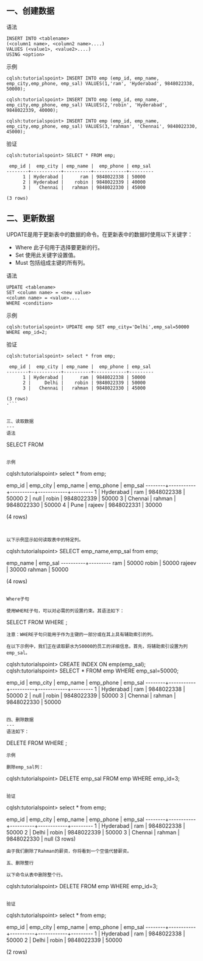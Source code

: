 一、创建数据
---
语法
```
INSERT INTO <tablename>
(<column1 name>, <column2 name>....)
VALUES (<value1>, <value2>....)
USING <option>
```

示例
```
cqlsh:tutorialspoint> INSERT INTO emp (emp_id, emp_name, emp_city,emp_phone, emp_sal) VALUES(1,'ram', 'Hyderabad', 9848022338, 50000);

cqlsh:tutorialspoint> INSERT INTO emp (emp_id, emp_name, emp_city,emp_phone, emp_sal) VALUES(2,'robin', 'Hyderabad', 9848022339, 40000);

cqlsh:tutorialspoint> INSERT INTO emp (emp_id, emp_name, emp_city,emp_phone, emp_sal) VALUES(3,'rahman', 'Chennai', 9848022330, 45000);
```

验证
```
cqlsh:tutorialspoint> SELECT * FROM emp;

 emp_id |  emp_city | emp_name |  emp_phone | emp_sal
--------+-----------+----------+------------+---------
      1 | Hyderabad |      ram | 9848022338 | 50000
      2 | Hyderabad |    robin | 9848022339 | 40000
      3 |   Chennai |   rahman | 9848022330 | 45000
 
(3 rows)
```

二、更新数据
---
UPDATE是用于更新表中的数据的命令。在更新表中的数据时使用以下关键字：
- Where 此子句用于选择要更新的行。
- Set 使用此关键字设置值。
- Must 包括组成主键的所有列。

语法
```
UPDATE <tablename>
SET <column name> = <new value>
<column name> = <value>....
WHERE <condition>
```

示例
```
cqlsh:tutorialspoint> UPDATE emp SET emp_city='Delhi',emp_sal=50000 WHERE emp_id=2;
```

验证
```
cqlsh:tutorialspoint> select * from emp;

 emp_id |  emp_city | emp_name |  emp_phone | emp_sal
--------+-----------+----------+------------+---------
      1 | Hyderabad |      ram | 9848022338 | 50000
      2 |     Delhi |    robin | 9848022339 | 50000
      3 |   Chennai |   rahman | 9848022330 | 45000
      
(3 rows)
·```


三、读取数据
---
语法
```
SELECT FROM <tablename>
```

示例
```
cqlsh:tutorialspoint> select * from emp;

 emp_id |  emp_city | emp_name |  emp_phone | emp_sal
--------+-----------+----------+------------+---------
      1 | Hyderabad |   ram    | 9848022338 | 50000
      2 | null      |   robin  | 9848022339 | 50000
      3 | Chennai   |   rahman | 9848022330 | 50000
      4 | Pune      |   rajeev | 9848022331 | 30000
		
(4 rows)
```


以下示例显示如何读取表中的特定列。
```
cqlsh:tutorialspoint> SELECT emp_name,emp_sal from emp;

 emp_name | emp_sal
----------+---------
      ram | 50000
    robin | 50000
   rajeev | 30000
   rahman | 50000 
	
(4 rows)
```

Where子句

使用WHERE子句，可以对必需的列设置约束。其语法如下：
```
SELECT FROM <table name> WHERE <condition>;
```
注意：WHERE子句只能用于作为主键的一部分或在其上具有辅助索引的列。

在以下示例中，我们正在读取薪水为50000的员工的详细信息。首先，将辅助索引设置为列emp_sal。
```
cqlsh:tutorialspoint> CREATE INDEX ON emp(emp_sal);
cqlsh:tutorialspoint> SELECT * FROM emp WHERE emp_sal=50000;

 emp_id |  emp_city | emp_name |  emp_phone | emp_sal
--------+-----------+----------+------------+---------
      1 | Hyderabad |      ram | 9848022338 | 50000
      2 |      null |    robin | 9848022339 | 50000
      3 |   Chennai |   rahman | 9848022330 | 50000
```

四、删除数据
---
语法如下：
```
DELETE FROM <identifier> WHERE <condition>;
```
示例

删除emp_sal列：
```
cqlsh:tutorialspoint> DELETE emp_sal FROM emp WHERE emp_id=3;
```

验证
```
cqlsh:tutorialspoint> select * from emp;

 emp_id |  emp_city | emp_name |  emp_phone | emp_sal
--------+-----------+----------+------------+---------
      1 | Hyderabad |      ram | 9848022338 | 50000
      2 |     Delhi |    robin | 9848022339 | 50000
      3 |   Chennai |   rahman | 9848022330 | null
(3 rows)
```
由于我们删除了Rahman的薪资，你将看到一个空值代替薪资。

五、删除整行

以下命令从表中删除整个行。
```
cqlsh:tutorialspoint> DELETE FROM emp WHERE emp_id=3;
```

验证
```
cqlsh:tutorialspoint> select * from emp;

 emp_id |  emp_city | emp_name |  emp_phone | emp_sal
--------+-----------+----------+------------+---------
      1 | Hyderabad |      ram | 9848022338 | 50000
      2 |     Delhi |    robin | 9848022339 | 50000
 
(2 rows)
```
